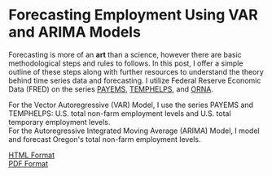 # Forecasting Employment Using VAR and ARIMA Models
Forecasting is more of an **art** than a science, however there are basic methodological steps and rules to follows. In this post, I offer a simple outline of these steps along with further resources to understand the theory behind time series data and forecasting. I utilize Federal Reserve Economic Data (FRED) on the series [PAYEMS](https://fred.stlouisfed.org/series/PAYEMS), [TEMPHELPS](https://fred.stlouisfed.org/series/TEMPHELPS), and [ORNA](https://fred.stlouisfed.org/series/ORNA). <br />

For the Vector Autoregressive (VAR) Model, I use the series PAYEMS and TEMPHELPS: U.S. total non-farm employment levels and U.S. total temporary employment levels. <br />
For the Autoregressive Integrated Moving Average (ARIMA) Model, I model and forecast Oregon's total non-farm employment levels. <br />

[HTML Format](https://raw.githack.com/natalierw/fred-time-series/gh-pages/R/fred-final-var-arima.html) <br />
[PDF Format](https://github.com/natalierw/fred-time-series/blob/gh-pages/R/fred-final-var-arima.pdf) <br />

